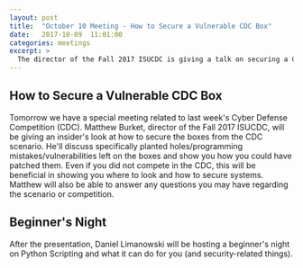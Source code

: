 ```yaml
---
layout: post
title:  "October 10 Meeting - How to Secure a Vulnerable CDC Box"
date:   2017-10-09  11:01:00
categories: meetings
excerpt: >
  The director of the Fall 2017 ISUCDC is giving a talk on securing a CDC box.
---
```

How to Secure a Vulnerable CDC Box
-------------------
Tomorrow we have a special meeting related to last week's Cyber Defense Competition (CDC). Matthew Burket, director of the Fall 2017 ISUCDC,
will be giving an insider's look at how to secure the boxes from the CDC scenario. He'll discuss specifically planted holes/programming mistakes/vulnerabilities
left on the boxes and show you how you could have patched them. Even if you did not compete in the CDC, this will be beneficial in showing you where to look and how to secure
systems. Matthew will also be able to answer any questions you may have regarding the scenario or competition.

Beginner's Night
--
After the presentation, Daniel Limanowski will be hosting a beginner's night on Python Scripting and what it can do for you (and security-related things).
